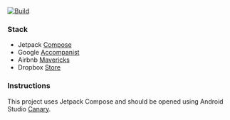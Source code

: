 [![Build](https://github.com/itsandreramon/mux-rulona/actions/workflows/build.yml/badge.svg)](https://github.com/itsandreramon/mux-rulona/actions/workflows/build.yml)

### Stack
- Jetpack [Compose](https://developer.android.com/jetpack/compose)
- Google [Accompanist](https://github.com/google/accompanist)
- Airbnb [Mavericks](https://github.com/airbnb/mavericks)
- Dropbox [Store](https://github.com/dropbox/Store)

### Instructions
This project uses Jetpack Compose and should be opened using Android Studio [Canary](https://developer.android.com/studio/preview).
